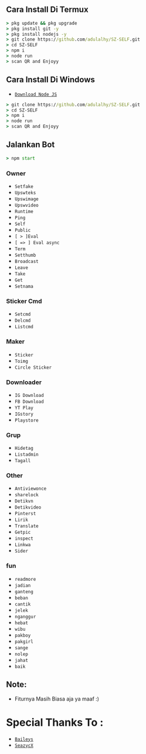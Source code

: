 ## Cara Install Di Termux
```cmd
> pkg update && pkg upgrade
> pkg install git -y
> pkg install nodejs -y
> git clone https://github.com/adulalhy/SZ-SELF.git
> cd SZ-SELF
> npm i
> node run
> scan QR and Enjoyy
```

## Cara Install Di Windows
* [`Download Node JS`](https://nodejs.org/en/download/)
```cmd
> git clone https://github.com/adulalhy/SZ-SELF.git
> cd SZ-SELF
> npm i
> node run
> scan QR and Enjoyy
```

## Jalankan Bot
```cmd
> npm start
```


### Owner
* `Setfake`
* `Upswteks`
* `Upswimage`
* `Upswvideo`
* `Runtime`
* `Ping`
* `Self`
* `Public`
* `[ > ]Eval`
* `[ => ] Eval async`
* `Term`
* `Setthumb`
* `Broadcast`
* `Leave`
* `Take`
* `Get`
* `Setnama`

### Sticker Cmd
* `Setcmd`
* `Delcmd`
* `Listcmd`

### Maker
* `Sticker`
* `Toimg`
* `Circle Sticker`

### Downloader
* `IG Download`
* `FB Download`
* `YT Play`
* `IGstory`
* `Playstore`

### Grup
* `Hidetag`
* `Listadmin`
* `Tagall`

### Other
* `Antiviewonce`
* `sharelock`
* `Detikvn`
* `Detikvideo`
* `Pinterst`
* `Lirik`
* `Translate`
* `Getpic`
* `inspect`
* `Linkwa`
* `Sider`

### fun
* `readmore`
* `jadian`
* `ganteng`
* `beban`
* `cantik`
* `jelek`
* `nganggur`
* `hebat`
* `wibu`
* `pakboy`
* `pakgirl`
* `sange`
* `nolep`
* `jahat`
* `baik`



## Note:
* Fiturnya Masih Biasa aja ya maaf :)



# Special Thanks To :
* [`Baileys`](https://github.com/adiwajshing/Baileys)
* [`SeazycX`](https://github.com/Seazyc)
